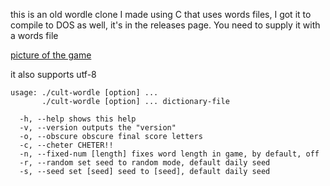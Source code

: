 this is an old wordle clone I made using C that uses words files, I got it to compile to DOS as well, it's in the releases page. You need to supply it with a words file

[picture of the game](https://github.com/ymndoseijin/cult-wordle/blob/master/2022-02-04-011828_860x817_scrot.png?raw=true)

it also supports utf-8

```
usage: ./cult-wordle [option] ...
       ./cult-wordle [option] ... dictionary-file

  -h, --help shows this help
  -v, --version outputs the "version"
  -o, --obscure obscure final score letters
  -c, --cheter CHETER!!
  -n, --fixed-num [length] fixes word length in game, by default, off
  -r, --random set seed to random mode, default daily seed
  -s, --seed set [seed] seed to [seed], default daily seed
```
